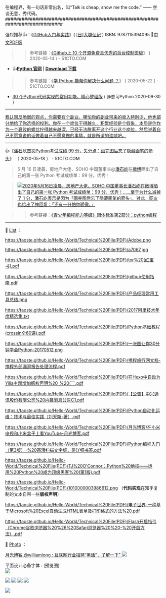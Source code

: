 在编程界，有一句话非常出名，叫“Talk is cheap, show me the code.” —— 空谈无意，秀代码。
#############################################################################

强烈推荐👍：《[GitHub入门与实践](https://book.douban.com/subject/26462816/)》( [[日]大塚弘记](https://book.douban.com/subject_search?search_text=%E5%A4%A7%E5%A1%9A%E5%BC%98%E8%AE%B0) ) ISBN: 9787115394095  🔗[中文PDF版](https://taoste.github.io/Hello-World/Technical%20File(PDF)/《GitHub入门与实践》(%20%5B日%5D%20大塚弘记%20)%20中文PDF版.pdf)

>> 参考链接：[《Github上 10 个开源免费且优秀的后台控制面板](https://news.51cto.com/art/202005/616539.htm)》 ( 2020-05-14 ) - 51CTO.COM 

- 👍[**Python 官网**](https://www.Python.org/) | [**Download 下载**](https://www.python.org/downloads/)

>> 参考链接：《[学 Python 能帮你解决什么问题 ？](https://developer.51cto.com/art/202005/617169.htm)》 ( 2020-05-22 ) - 51CTO.COM 

- [30 个Python代码实现的常用功能，精心整理版](https://mp.weixin.qq.com/s/YgkLBDxK8dJEawwDWYAvmQ) ( @恋习Python 2020-09-30  ) 

-------------------------------------------------------------------------------

<a href="https://twitter.com/0792z/status/1150922079761522689">我认同反脆弱的观点，你需要有个副业，哪怕你的副业带来的收入特别少，他也部分地给了你选择的权利。你在一个岗位干得越久，积累经验是个假象，本质是你作为一个衰败的螺丝拧得越来越深，已经无法脱离开这个行业这个岗位，然后说着自己不愿意说的话做着自己不愿意做的事情，就是所谓的油腻吧。</a>

-------------------------------------------------------------------------------

👍《[潘石屹首次Python考试成绩 99 分，失分点：画完图后忘了隐藏画笔的箭头](https://news.51cto.com/art/202005/616772.htm)》 （ 2020-05-18 ） - 51CTO.COM  

> 5 月 16 日凌晨，房地产大佬、SOHO 中国董事长@[潘石屹](https://weibo.com/panshiyi)在[微博](https://weibo.com/1182391231/J268b9QNY)晒出了自己的第一张 Python 考试成绩单：99 分，优秀！

> <a href="https://news.51cto.com/art/202005/616772.htm"><img src="https://s3.51cto.com/oss/202005/18/d78ac62b569cedaf9ed368e863ad237f.jpg" border="0" title="2020年5月16日凌晨，房地产大佬、SOHO 中国董事长潘石屹在微博晒出了自己的第一张 Python 考试成绩单：99 分，优秀！……至于为什么减掉了 1 分，潘石屹表示是因为「画完图后忘了隐藏画笔的箭头」。对此，网友也给出了神回复：「还有一分怕你骄傲。」"></a>

>> 参考链接：[《青少年编程能力等级》团体标准第2部分：python编程](https://mp.weixin.qq.com/s/GN12R87stHSr7CovUWZUDg)  



-------------------------------------------------------------

📕 [List](https://taoste.github.io/Hello-World/Technical%20File(PDF)/README.md) ：

https://taoste.github.io/Hello-World/Technical%20File(PDF)/Adobe.png

https://taoste.github.io/Hello-World/Technical%20File(PDF)/a7067.jpg	

https://taoste.github.io/Hello-World/Technical%20File(PDF)/tor%20[红宝书].pdf

https://taoste.github.io/Hello-World/Technical%20File(PDF)/github使用指南.pdf

https://taoste.github.io/Hello-World/Technical%20File(PDF)/产品经理常用工具总结.png

https://taoste.github.io/Hello-World/Technical%20File(PDF)/2017阿里技术年度精选集.txt

https://taoste.github.io/Hello-World/Technical%20File(PDF)/Python基础教程(crossin全60课).pdf

https://taoste.github.io/Hello-World/Technical%20File(PDF)/一张图让你30分钟学会Python-20170512.png

https://taoste.github.io/Hello-World/Technical%20File(PDF)/携程旅行网文档-携程外部漏洞报告处理流程.pdf

https://taoste.github.io/Hello-World/Technical%20File(PDF)/在Hexo中自动为Yilia主题增加版权声明%20_%20(￣.pdf

https://taoste.github.io/Hello-World/Technical%20File(PDF)/【公告】中兴通讯股份有限公司%20内幕消息公告C1.pdf

https://taoste.github.io/Hello-World/Technical%20File(PDF)/Python自动化运维：技术与最佳实践（刘天斯-著）.pdf

https://taoste.github.io/Hello-World/Technical%20File(PDF)/月光博客/在小米电视和小米盒子上看YouTube-月光博客.pdf

https://taoste.github.io/Hello-World/Technical%20File(PDF)/Python编程入门（第3版）-%20高清扫描文字版，带详细书签.pdf

https://taoste.github.io/Hello-World/Technical%20File(PDF)/TJ%20O'Connor：Python%20绝技——运用%20Python%20成为顶级黑客%20(第1版).pdf

https://taoste.github.io/Hello-World/Technical%20File(PDF)/1010000003986612.png （**代码实现**在知乎复制的文本自带一些**版权声明**）

https://taoste.github.io/Hello-World/Technical%20File(PDF)/电子世界-一种基于Microsoft%20Excel自动生成HTML表单及打印格式的方法%20.pdf

https://taoste.github.io/Hello-World/Technical%20File(PDF)/Flash开启指引（Chrome谷歌浏览器%20%26%20Safari浏览器%20%20-%20开启⽅法）.pdf



📕 [Photo](https://taoste.github.io/Hello-World/Technical%20File(PDF)/README.md) ：
> 
<a href="https://twitter.com/williamlong/status/1158166031434563585" title="Twitter : 月光博客 @williamlong : 互联网行业招聘“黑话”，了解一下">月光博客 @williamlong : 互联网行业招聘“黑话”，了解一下" 
  <img src="https://github.com/taoste/Hello-World/blob/master/Technical%20File(PDF)/heihua.jpg?raw=true"/></a>
  
<p>平面设计必备字体 : (预览图)</br>
   <a href="https://www.zcool.com.cn/work/ZNTAwMDI0OA==.html" alt="平面设计必备字体-预览图.jpg" title="平面设计必备字体">    
<img src="https://raw.githubusercontent.com/taoste/Hello-World/master/github/%E5%B9%B3%E9%9D%A2%E8%AE%BE%E8%AE%A1%E5%BF%85%E5%A4%87%E5%AD%97%E4%BD%93-%E9%A2%84%E8%A7%88%E5%9B%BE.jpg?raw=true"/>
</a></p>

<img src="https://github.com/taoste/Hello-World/blob/master/GFW/近视眼的成因.jpg?raw=true"/>

<img src="https://github.com/taoste/Hello-World/blob/master/Technical%20File(PDF)/小苹果-%20带蓝牙数码调音台4路7路家用K歌唱吧会议舞台用USB带幻像.jpg?raw=true"/>

<img src="https://github.com/taoste/Hello-World/blob/master/Technical%20File(PDF)/微信运营必会武器---最新版V4----工具篇.jpg?raw=true"/>

<img src="https://github.com/taoste/Hello-World/blob/master/Technical%20File(PDF)/羽毛球场---示意图.jpg?raw=true"/>

<a href="https://www.ifanr.com/1243279" title="3000 人死亡，交通完全瘫痪，被黑客攻击的联网汽车可能带来灾难性的后果 | 爱范儿 --->这就像多米诺骨牌一样，只要一张牌倒下，随着而来的就是所有牌的倒下。何况这次，倒下的可是 20% 的「牌」。"><img src="https://camo.githubusercontent.com/f38e18bb67088e68aa3caee2160bf0daacbe7329/68747470733a2f2f73332e6966616e722e636f6d2f77702d636f6e74656e742f75706c6f6164732f323031392f30382f744f315754566e2e6769663f7261773d74727565?raw=true"/></a>
